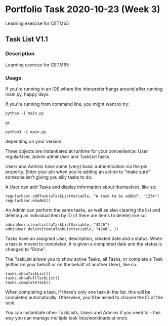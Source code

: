 # Portfolio Task 2020-10-23 (Week 3)

Learning exercise for CETM65

## Task List V1.1

### Description

Learning exercise for CETM65

### Usage

If you're running in an IDE where the interpreter hangs around after running main.py, happy days.

If you're running from command line, you might want to try:

` python -i main.py `

or 

` python3 -i main.py `

depending on your version.

Three objects are instantiated at runtime for your convenience: User regularUser, Admin adminUser and TaskList tasks

Users and Admins have some (very) basic authentication via the pin property. Enter your pin when you're adding an action to "make sure" someone isn't giving you silly tasks to do.

A User can add Tasks and display information about themselves, like so:

```
regularUser.addTask(aTaskListVariable, "A task to be added", "1234")
regularUser.whoAmI()
```

An Admin can perform the same tasks, as well as also clearing the list and deleting an individual item by ID (if there are items to delete) like so:

```
adminUser.clearList(aTaskListVariable, "4246")
adminUser.deleteItem(aTaskListVariable, "4246", 1)
```

Tasks have an assigned User, description, created date and a status. When a task is moved to completed, it is given a completed date and the status is changed to "Done".

The TaskList allows you to show active Tasks, all Tasks, or complete a Task (either on your behalf or on the behalf of another User), like so:

```
tasks.showTaskList()
tasks.showFullTaskList()
tasks.completeTask()
```

When completing a task, if there's only one task in the list, this will be completed automatically. Otherwise, you'll be asked to choose the ID of the task.

You can instantiate other TaskLists, Users and Admins if you need to - this way you can manage multiple task lists/workloads at once.